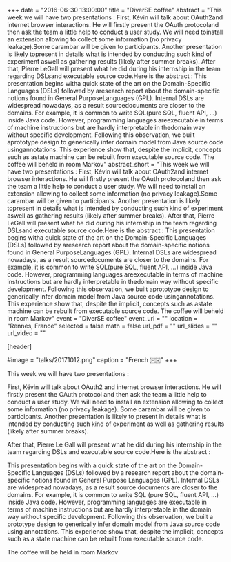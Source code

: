 +++
date = "2016-06-30 13:00:00"
title = "DiverSE coffee"
abstract = "This week we will have two presentations : First, Kévin will talk about OAuth2and internet browser interactions. He will firstly present the OAuth protocoland then ask the team a little help to conduct a user study. We will need toinstall an extension allowing to collect some information (no privacy leakage).Some carambar will be given to participants. Another presentation is likely topresent in details what is intended by conducting such kind of experiment aswell as gathering results (likely after summer breaks). After that, Pierre LeGall will present what he did during his internship in the team regarding DSLsand executable source code.Here is the abstract : This presentation begins witha quick state of the art on the Domain-Specific Languages (DSLs) followed by aresearch report about the domain-specific notions found in General PurposeLanguages (GPL). Internal DSLs are widespread nowadays, as a result sourcedocuments are closer to the domains. For example, it is common to write SQL(pure SQL, fluent API, …) inside Java code. However, programming languages areexecutable in terms of machine instructions but are hardly interpretable in thedomain way without specific development. Following this observation, we built aprototype design to generically infer domain model from Java source code usingannotations. This experience show that, despite the implicit, concepts such as astate machine can be rebuilt from executable source code. The coffee will beheld in room Markov"
abstract_short = "This week we will have two presentations : First, Kévin will talk about OAuth2and internet browser interactions. He will firstly present the OAuth protocoland then ask the team a little help to conduct a user study. We will need toinstall an extension allowing to collect some information (no privacy leakage).Some carambar will be given to participants. Another presentation is likely topresent in details what is intended by conducting such kind of experiment aswell as gathering results (likely after summer breaks). After that, Pierre LeGall will present what he did during his internship in the team regarding DSLsand executable source code.Here is the abstract : This presentation begins witha quick state of the art on the Domain-Specific Languages (DSLs) followed by aresearch report about the domain-specific notions found in General PurposeLanguages (GPL). Internal DSLs are widespread nowadays, as a result sourcedocuments are closer to the domains. For example, it is common to write SQL(pure SQL, fluent API, …) inside Java code. However, programming languages areexecutable in terms of machine instructions but are hardly interpretable in thedomain way without specific development. Following this observation, we built aprototype design to generically infer domain model from Java source code usingannotations. This experience show that, despite the implicit, concepts such as astate machine can be rebuilt from executable source code. The coffee will beheld in room Markov"
event = "DiverSE coffee"
event_url = ""
location = "Rennes, France"
selected = false
math = false
url_pdf = ""
url_slides = ""
url_video = ""


[header]

#image = "talks/20171012.png"
caption = "French :fr:"
+++


This week we will have two presentations :

First, Kévin will talk about OAuth2 and internet browser interactions. He will firstly present the OAuth protocol and then ask the team a little help to conduct a user study.
We will need to install an extension allowing to collect some information (no privacy leakage). Some carambar will be given to participants.
Another presentation is likely to present in details what is intended by conducting such kind of experiment as well as gathering results (likely after summer breaks).

After that, Pierre Le Gall will present what he did during his internship in the team regarding DSLs and executable source code.Here is the abstract :

This presentation begins with a quick state of the art on the Domain-Specific Languages (DSLs) followed by a research report about the domain-specific notions found in General Purpose Languages (GPL). Internal DSLs are widespread nowadays, as a result source documents are closer to the domains. For example, it is common to write SQL (pure SQL, fluent API, …) inside Java code. However, programming languages are executable in terms of machine instructions but are hardly interpretable in the domain way without specific development. Following this observation, we built a prototype design to generically infer domain model from Java source code using annotations. This experience show that, despite the implicit, concepts such as a state machine can be rebuilt from executable source code.

The coffee will be held in room Markov
